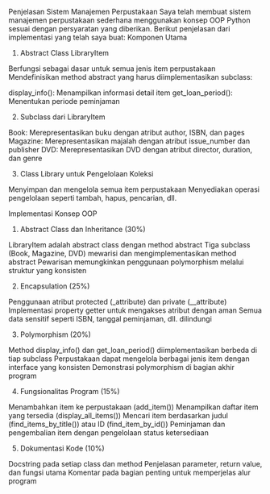 Penjelasan Sistem Manajemen Perpustakaan
Saya telah membuat sistem manajemen perpustakaan sederhana menggunakan konsep OOP Python sesuai dengan persyaratan yang diberikan. Berikut penjelasan dari implementasi yang telah saya buat:
Komponen Utama
1. Abstract Class LibraryItem

Berfungsi sebagai dasar untuk semua jenis item perpustakaan
Mendefinisikan method abstract yang harus diimplementasikan subclass:

display_info(): Menampilkan informasi detail item
get_loan_period(): Menentukan periode peminjaman



2. Subclass dari LibraryItem

Book: Merepresentasikan buku dengan atribut author, ISBN, dan pages
Magazine: Merepresentasikan majalah dengan atribut issue_number dan publisher
DVD: Merepresentasikan DVD dengan atribut director, duration, dan genre

3. Class Library untuk Pengelolaan Koleksi

Menyimpan dan mengelola semua item perpustakaan
Menyediakan operasi pengelolaan seperti tambah, hapus, pencarian, dll.

Implementasi Konsep OOP
1. Abstract Class dan Inheritance (30%)

LibraryItem adalah abstract class dengan method abstract
Tiga subclass (Book, Magazine, DVD) mewarisi dan mengimplementasikan method abstract
Pewarisan memungkinkan penggunaan polymorphism melalui struktur yang konsisten

2. Encapsulation (25%)

Penggunaan atribut protected (_attribute) dan private (__attribute)
Implementasi property getter untuk mengakses atribut dengan aman
Semua data sensitif seperti ISBN, tanggal peminjaman, dll. dilindungi

3. Polymorphism (20%)

Method display_info() dan get_loan_period() diimplementasikan berbeda di tiap subclass
Perpustakaan dapat mengelola berbagai jenis item dengan interface yang konsisten
Demonstrasi polymorphism di bagian akhir program

4. Fungsionalitas Program (15%)

Menambahkan item ke perpustakaan (add_item())
Menampilkan daftar item yang tersedia (display_all_items())
Mencari item berdasarkan judul (find_items_by_title()) atau ID (find_item_by_id())
Peminjaman dan pengembalian item dengan pengelolaan status ketersediaan

5. Dokumentasi Kode (10%)

Docstring pada setiap class dan method
Penjelasan parameter, return value, dan fungsi utama
Komentar pada bagian penting untuk memperjelas alur program